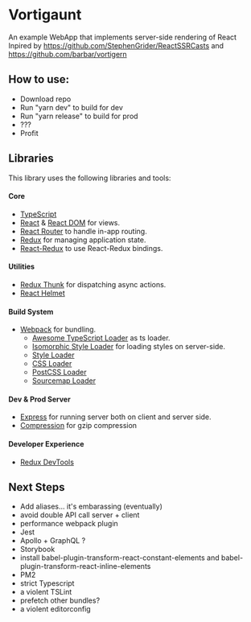 # Vortigaunt
An example WebApp that implements server-side rendering of React  
Inpired by https://github.com/StephenGrider/ReactSSRCasts and https://github.com/barbar/vortigern

## How to use:

* Download repo
* Run "yarn dev" to build for dev
* Run "yarn release" to build for prod
* ???
* Profit

## Libraries
This library uses the following libraries and tools:

#### Core
- [TypeScript](https://www.typescriptlang.org/)
- [React](https://github.com/facebook/react) & [React DOM](https://github.com/facebook/react) for views.
- [React Router](https://github.com/reactjs/react-router) to handle in-app routing.
- [Redux](https://github.com/reactjs/redux) for managing application state.
- [React-Redux](https://github.com/reactjs/react-redux) to use React-Redux bindings.

#### Utilities
- [Redux Thunk](https://github.com/gaearon/redux-thunk) for dispatching async actions.
- [React Helmet](https://github.com/nfl/react-helmet)

#### Build System
- [Webpack](https://github.com/webpack/webpack) for bundling.
  - [Awesome TypeScript Loader](https://github.com/s-panferov/awesome-typescript-loader) as ts loader.
  - [Isomorphic Style Loader](https://github.com/kriasoft/isomorphic-style-loader) for loading styles on server-side.
  - [Style Loader](https://github.com/webpack/style-loader)
  - [CSS Loader](https://github.com/webpack/css-loader)
  - [PostCSS Loader](https://github.com/postcss/postcss)
  - [Sourcemap Loader](https://github.com/webpack/source-map-loader)

#### Dev & Prod Server
- [Express](https://github.com/expressjs/express) for running server both on client and server side.
- [Compression](https://github.com/expressjs/compression) for gzip compression

#### Developer Experience
- [Redux DevTools](https://github.com/gaearon/redux-devtools)

## Next Steps

* Add aliases... it's embarassing (eventually)
* avoid double API call server + client
* performance webpack plugin
* Jest
* Apollo + GraphQL ?
* Storybook
* install babel-plugin-transform-react-constant-elements and babel-plugin-transform-react-inline-elements 
* PM2
* strict Typescript
* a violent TSLint
* prefetch other bundles?
* a violent editorconfig
